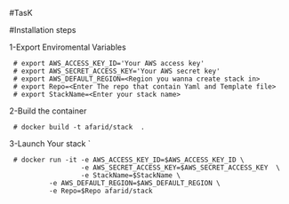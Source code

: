 #TasK

#Installation steps 

1-Export Enviromental Variables

```
 # export AWS_ACCESS_KEY_ID='Your AWS access key'
 # export AWS_SECRET_ACCESS_KEY='Your AWS secret key'
 # export AWS_DEFAULT_REGION=<Region you wanna create stack in>
 # export Repo=<Enter The repo that contain Yaml and Template file>
 # export StackName=<Enter your stack name>
``` 

2-Build the container

```
 # docker build -t afarid/stack  .
```
3-Launch Your stack 
`
```
 # docker run -it -e AWS_ACCESS_KEY_ID=$AWS_ACCESS_KEY_ID \
                  -e AWS_SECRET_ACCESS_KEY=$AWS_SECRET_ACCESS_KEY  \
                  -e StackName=$StackName \
		  -e AWS_DEFAULT_REGION=$AWS_DEFAULT_REGION \
		  -e Repo=$Repo afarid/stack
```
